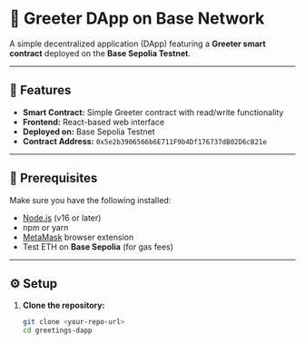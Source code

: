# 🖖 Greeter DApp on Base Network

A simple decentralized application (DApp) featuring a **Greeter smart contract** deployed on the **Base Sepolia Testnet**.

---

## 🚀 Features
- **Smart Contract:** Simple Greeter contract with read/write functionality  
- **Frontend:** React-based web interface  
- **Deployed on:** Base Sepolia Testnet  
- **Contract Address:** `0x5e2b3906566b6E711F9b4Df176737dB02D6cB21e`

---

## 🧰 Prerequisites
Make sure you have the following installed:
- [Node.js](https://nodejs.org/) (v16 or later)
- npm or yarn
- [MetaMask](https://metamask.io/) browser extension
- Test ETH on **Base Sepolia** (for gas fees)

---

## ⚙️ Setup

1. **Clone the repository:**
   ```bash
   git clone <your-repo-url>
   cd greetings-dapp

